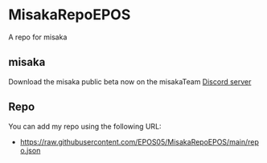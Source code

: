 # MisakaRepoEPOS
A repo for misaka

## misaka
Download the misaka public beta now on the misakaTeam [Discord server](https://discord.gg/SDenpXk9C2)

## Repo
You can add my repo using the following URL:
- https://raw.githubusercontent.com/EPOS05/MisakaRepoEPOS/main/repo.json
